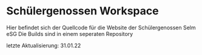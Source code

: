 # Schülergenossen Workspace

Hier befindet sich der Quellcode für die Website der Schülergenossen Selm eSG
Die Builds sind in einem seperaten Repository

letzte Aktualisierung: 31.01.22
